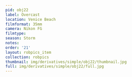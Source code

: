 ```yaml
---
pid: obj22
label: Overcast
location: Venice Beach
filmformat: 35mm
camera: Nikon FG
filmtype: 
season: Storm
notes: 
order: '21'
layout: robpics_item
collection: robpics
thumbnail: img/derivatives/simple/obj22/thumbnail.jpg
full: img/derivatives/simple/obj22/full.jpg
---
```

